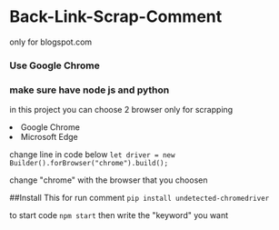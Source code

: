 # Back-Link-Scrap-Comment
only for blogspot.com
### Use Google Chrome
###  make sure have node js and python
in this project you can choose 2 browser only for scrapping 
<li>Google Chrome</li>
<li> Microsoft Edge</li>

change line in code below 
```let driver = new Builder().forBrowser("chrome").build();```

change "chrome" with the browser that you choosen

##Install This for run comment
```pip install undetected-chromedriver```

to start code
```npm start```
then write the "keyword" you want

